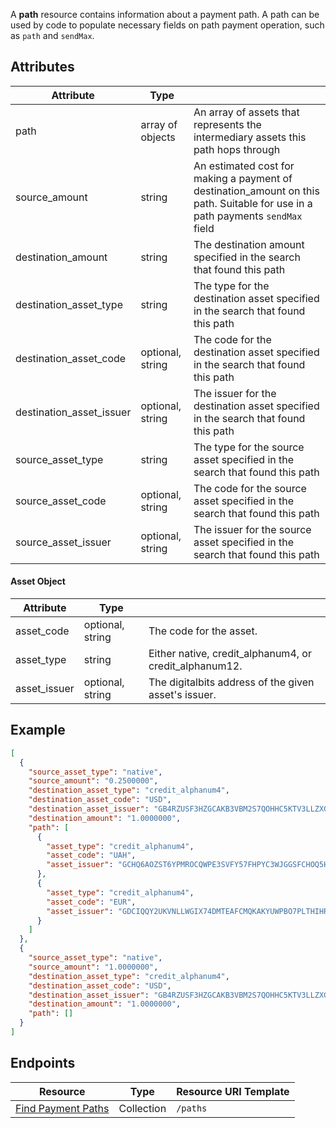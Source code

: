 A **path** resource contains information about a payment path.  A path can be used by code to populate necessary fields on path payment operation, such as `path` and `sendMax`.


## Attributes
| Attribute                | Type             |                                                                                                                                |
|--------------------------|------------------|--------------------------------------------------------------------------------------------------------------------------------|
| path                     | array of objects            | An array of assets that represents the intermediary assets this path hops through                                               |
| source_amount            | string           | An estimated cost for making a payment of destination_amount on this path. Suitable for use in a path payments `sendMax` field |
| destination_amount       | string           | The destination amount specified in the search that found this path                                                            |
| destination_asset_type   | string           | The type for the destination asset specified in the search that found this path                                                |
| destination_asset_code   | optional, string | The code for the destination asset specified in the search that found this path                                                |
| destination_asset_issuer | optional, string | The issuer for the destination asset specified in the search that found this path                                              |
| source_asset_type        | string           | The type for the source asset specified in the search that found this path                                                     |
| source_asset_code        | optional, string | The code for the source asset specified in the search that found this path                                                     |
| source_asset_issuer      | optional, string | The issuer for the source asset specified in the search that found this path                                                   |

#### Asset Object
| Attribute    | Type             |                                                                                                                        |
|--------------|------------------|------------------------------------------------------------------------------------------------------------------------
| asset_code     | optional, string           | The code for the asset.                       |
| asset_type     | string           | Either native, credit_alphanum4, or credit_alphanum12.                        |
| asset_issuer     | optional, string           | The digitalbits address of the given asset's issuer.  |

## Example

```json
[
  {
    "source_asset_type": "native",
    "source_amount": "0.2500000",
    "destination_asset_type": "credit_alphanum4",
    "destination_asset_code": "USD",
    "destination_asset_issuer": "GB4RZUSF3HZGCAKB3VBM2S7QOHHC5KTV3LLZXGBYR5ZO4B26CKHFZTSZ",
    "destination_amount": "1.0000000",
    "path": [
      {
        "asset_type": "credit_alphanum4",
        "asset_code": "UAH",
        "asset_issuer": "GCHQ6AOZST6YPMROCQWPE3SVFY57FHPYC3WJGGSFCHOQ5HFZC5HSHQYK"
      },
      {
        "asset_type": "credit_alphanum4",
        "asset_code": "EUR",
        "asset_issuer": "GDCIQQY2UKVNLLWGIX74DMTEAFCMQKAKYUWPBO7PLTHIHRKSFZN7V2FC"
      }
    ]
  },
  {
    "source_asset_type": "native",
    "source_amount": "1.0000000",
    "destination_asset_type": "credit_alphanum4",
    "destination_asset_code": "USD",
    "destination_asset_issuer": "GB4RZUSF3HZGCAKB3VBM2S7QOHHC5KTV3LLZXGBYR5ZO4B26CKHFZTSZ",
    "destination_amount": "1.0000000",
    "path": []
  }
]
```

## Endpoints
| Resource                                 | Type       | Resource URI Template |
|------------------------------------------|------------|-----------------------|
| [Find Payment Paths](https://developers.digitalbits.io/reference/go/services/frontier/internal/docs/reference/endpoints/path-finding) | Collection | `/paths`              |
